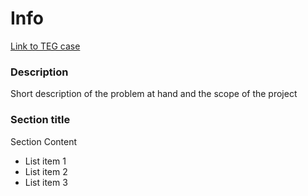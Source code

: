 # Info

[Link to TEG case](http://www.google.com)

### Description

Short description of the problem at hand and the scope of the project

### Section title

Section Content

- List item 1
- List item 2
- List item 3
